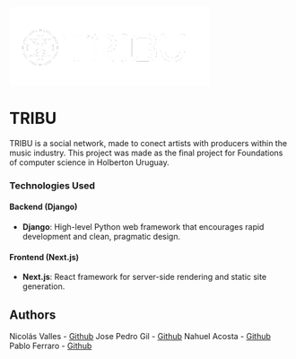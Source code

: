 ![Logo](frontend/public/images/logo.png)

# TRIBU
TRIBU is a social network, made to conect artists with producers within the music industry.
This project was made as the final project for Foundations of computer science in Holberton Uruguay.

### Technologies Used

#### Backend (Django)

- **Django**: High-level Python web framework that encourages rapid development and clean, pragmatic design.

#### Frontend (Next.js)

- **Next.js**: React framework for server-side rendering and static site generation.

## Authors
Nicolás Valles -  [Github](https://github.com/NicoV00)
Jose Pedro Gil -  [Github](https://github.com/JOTALGS)
Nahuel Acosta -  [Github](https://github.com/)
Pablo Ferraro -  [Github](https://github.com/)
